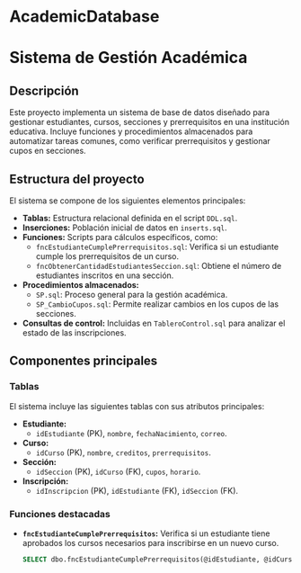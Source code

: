 # AcademicDatabase
# **Sistema de Gestión Académica**

## **Descripción**
Este proyecto implementa un sistema de base de datos diseñado para gestionar estudiantes, cursos, secciones y prerrequisitos en una institución educativa. Incluye funciones y procedimientos almacenados para automatizar tareas comunes, como verificar prerrequisitos y gestionar cupos en secciones.

## **Estructura del proyecto**
El sistema se compone de los siguientes elementos principales:
- **Tablas:** Estructura relacional definida en el script `DDL.sql`.
- **Inserciones:** Población inicial de datos en `inserts.sql`.
- **Funciones:** Scripts para cálculos específicos, como:
  - `fncEstudianteCumplePrerrequisitos.sql`: Verifica si un estudiante cumple los prerrequisitos de un curso.
  - `fncObtenerCantidadEstudiantesSeccion.sql`: Obtiene el número de estudiantes inscritos en una sección.
- **Procedimientos almacenados:**
  - `SP.sql`: Proceso general para la gestión académica.
  - `SP_CambioCupos.sql`: Permite realizar cambios en los cupos de las secciones.
- **Consultas de control:** Incluidas en `TableroControl.sql` para analizar el estado de las inscripciones.

## **Componentes principales**
### **Tablas**
El sistema incluye las siguientes tablas con sus atributos principales:
- **Estudiante:**
  - `idEstudiante` (PK), `nombre`, `fechaNacimiento`, `correo`.
- **Curso:**
  - `idCurso` (PK), `nombre`, `creditos`, `prerrequisitos`.
- **Sección:**
  - `idSeccion` (PK), `idCurso` (FK), `cupos`, `horario`.
- **Inscripción:**
  - `idInscripcion` (PK), `idEstudiante` (FK), `idSeccion` (FK).

### **Funciones destacadas**
- **`fncEstudianteCumplePrerrequisitos`:**
  Verifica si un estudiante tiene aprobados los cursos necesarios para inscribirse en un nuevo curso.
  ```sql
  SELECT dbo.fncEstudianteCumplePrerrequisitos(@idEstudiante, @idCurso);
